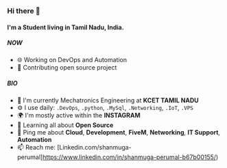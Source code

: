 ### Hi there 👋

#### I'm a Student living in Tamil Nadu, India.

##### NOW

- 🌐 Working on DevOps and Automation
- 💅 Contributing open source project

##### BIO

- 🏢 I'm currently Mechatronics Engineering at **KCET TAMIL NADU**
- ⚙️ I use daily: `.DevOps`, `.python`, `.MySql`, `.Networking`, `.IoT`, `.VPS`
- 🌍 I'm mostly active within the **INSTAGRAM**
- 🌱 Learning all about **Open Source**
- 💬 Ping me about **Cloud**, **Development**, **FiveM**, **Networking**, **IT Support**, **Automation**
- 📫 Reach me: [Linkedin.com/shanmuga-perumal]https://www.linkedin.com/in/shanmuga-perumal-b67b00155/)
